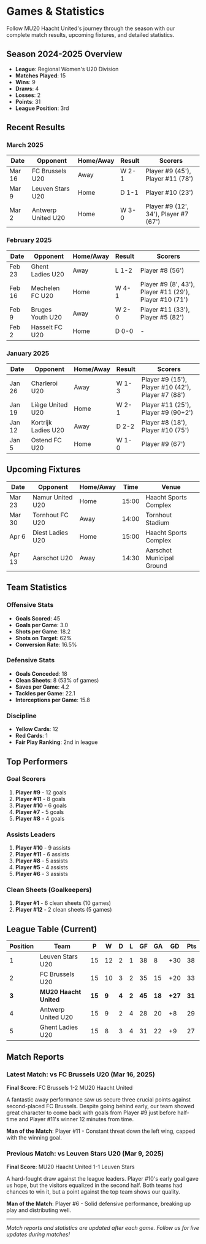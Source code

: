 # Games & Statistics

Follow MU20 Haacht United's journey through the season with our complete match results, upcoming fixtures, and detailed statistics.

## Season 2024-2025 Overview

- **League**: Regional Women's U20 Division
- **Matches Played**: 15
- **Wins**: 9
- **Draws**: 4
- **Losses**: 2
- **Points**: 31
- **League Position**: 3rd

## Recent Results

### March 2025

| Date | Opponent | Home/Away | Result | Scorers |
|------|----------|-----------|--------|---------|
| Mar 16 | FC Brussels U20 | Away | W 2-1 | Player #9 (45'), Player #11 (78') |
| Mar 9 | Leuven Stars U20 | Home | D 1-1 | Player #10 (23') |
| Mar 2 | Antwerp United U20 | Home | W 3-0 | Player #9 (12', 34'), Player #7 (67') |

### February 2025

| Date | Opponent | Home/Away | Result | Scorers |
|------|----------|-----------|--------|---------|
| Feb 23 | Ghent Ladies U20 | Away | L 1-2 | Player #8 (56') |
| Feb 16 | Mechelen FC U20 | Home | W 4-1 | Player #9 (8', 43'), Player #11 (29'), Player #10 (71') |
| Feb 9 | Bruges Youth U20 | Away | W 2-0 | Player #11 (33'), Player #5 (82') |
| Feb 2 | Hasselt FC U20 | Home | D 0-0 | - |

### January 2025

| Date | Opponent | Home/Away | Result | Scorers |
|------|----------|-----------|--------|---------|
| Jan 26 | Charleroi U20 | Away | W 1-3 | Player #9 (15'), Player #10 (42'), Player #7 (88') |
| Jan 19 | Liège United U20 | Home | W 2-1 | Player #11 (25'), Player #9 (90+2') |
| Jan 12 | Kortrijk Ladies U20 | Away | D 2-2 | Player #8 (18'), Player #10 (75') |
| Jan 5 | Ostend FC U20 | Home | W 1-0 | Player #9 (67') |

## Upcoming Fixtures

| Date | Opponent | Home/Away | Time | Venue |
|------|----------|-----------|------|-------|
| Mar 23 | Namur United U20 | Home | 15:00 | Haacht Sports Complex |
| Mar 30 | Tornhout FC U20 | Away | 14:00 | Tornhout Stadium |
| Apr 6 | Diest Ladies U20 | Home | 15:00 | Haacht Sports Complex |
| Apr 13 | Aarschot U20 | Away | 14:30 | Aarschot Municipal Ground |

## Team Statistics

### Offensive Stats
- **Goals Scored**: 45
- **Goals per Game**: 3.0
- **Shots per Game**: 18.2
- **Shots on Target**: 62%
- **Conversion Rate**: 16.5%

### Defensive Stats
- **Goals Conceded**: 18
- **Clean Sheets**: 8 (53% of games)
- **Saves per Game**: 4.2
- **Tackles per Game**: 22.1
- **Interceptions per Game**: 15.8

### Discipline
- **Yellow Cards**: 12
- **Red Cards**: 1
- **Fair Play Ranking**: 2nd in league

## Top Performers

### Goal Scorers
1. **Player #9** - 12 goals
2. **Player #11** - 8 goals
3. **Player #10** - 6 goals
4. **Player #7** - 5 goals
5. **Player #8** - 4 goals

### Assists Leaders
1. **Player #10** - 9 assists
2. **Player #11** - 6 assists
3. **Player #8** - 5 assists
4. **Player #5** - 4 assists
5. **Player #6** - 3 assists

### Clean Sheets (Goalkeepers)
1. **Player #1** - 6 clean sheets (10 games)
2. **Player #12** - 2 clean sheets (5 games)

## League Table (Current)

| Position | Team | P | W | D | L | GF | GA | GD | Pts |
|----------|------|---|---|---|---|----|----|----|----|
| 1 | Leuven Stars U20 | 15 | 12 | 2 | 1 | 38 | 8 | +30 | 38 |
| 2 | FC Brussels U20 | 15 | 10 | 3 | 2 | 35 | 15 | +20 | 33 |
| **3** | **MU20 Haacht United** | **15** | **9** | **4** | **2** | **45** | **18** | **+27** | **31** |
| 4 | Antwerp United U20 | 15 | 9 | 2 | 4 | 28 | 20 | +8 | 29 |
| 5 | Ghent Ladies U20 | 15 | 8 | 3 | 4 | 31 | 22 | +9 | 27 |

## Match Reports

### Latest Match: vs FC Brussels U20 (Mar 16, 2025)

**Final Score**: FC Brussels 1-2 MU20 Haacht United

A fantastic away performance saw us secure three crucial points against second-placed FC Brussels. Despite going behind early, our team showed great character to come back with goals from Player #9 just before half-time and Player #11's winner 12 minutes from time.

**Man of the Match**: Player #11 - Constant threat down the left wing, capped with the winning goal.

### Previous Match: vs Leuven Stars U20 (Mar 9, 2025)

**Final Score**: MU20 Haacht United 1-1 Leuven Stars

A hard-fought draw against the league leaders. Player #10's early goal gave us hope, but the visitors equalized in the second half. Both teams had chances to win it, but a point against the top team shows our quality.

**Man of the Match**: Player #6 - Solid defensive performance, breaking up play and distributing well.

---

*Match reports and statistics are updated after each game. Follow us for live updates during matches!*